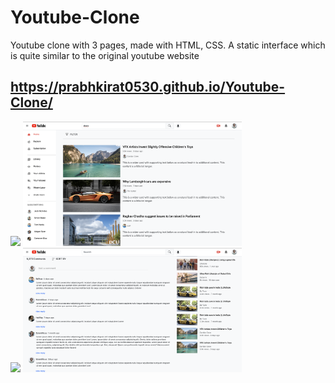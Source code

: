# Youtube-Clone

Youtube clone with 3 pages, made with HTML, CSS. A static interface which is quite similar to the original youtube website

## https://prabhkirat0530.github.io/Youtube-Clone/

<div>
  <img src="ScreenShots/1.png" width="350px">
  <img src="ScreenShots/2.png" width="350px">
</div>
    
<div>
  <img src="ScreenShots/3.png" width="350px">
  <img src="ScreenShots/4.png" width="350px">
</div>
